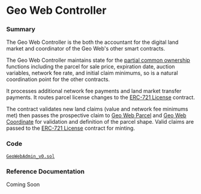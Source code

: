 # Geo Web Controller

### Summary

The Geo Web Controller is the both the accountant for the digital land market and coordinator of the Geo Web's other smart contracts.

The Geo Web Controller maintains state for the [partial common ownership](../../concepts/partial-common-ownership.md) functions including the parcel for sale price, expiration date, auction variables, network fee rate, and initial claim minimums, so is a natural coordination point for the other contracts. 

It processes additional network fee payments and land market transfer payments. It routes parcel license changes to the [ERC-721 License](erc-721-license.md) contract. 

The contract validates new land claims \(value and network fee minimums met\) then passes the prospective claim to [Geo Web Parcel](geo-web-parcel.md) and [Geo Web Coordinate](geo-web-coordinates.md) for validation and definition of the parcel shape. Valid claims are passed to the [ERC-721 License](erc-721-license.md) contract for minting. 

### Code

[`GeoWebAdmin_v0.sol`](https://github.com/Geo-Web-Project/core-contracts/blob/master/contracts/GeoWebAdmin_v0.sol)

### Reference Documentation

Coming Soon

